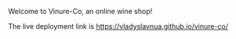 Welcome to Vinure-Co, an online wine shop!

The live deployment link is https://vladyslavnua.github.io/vinure-co/
